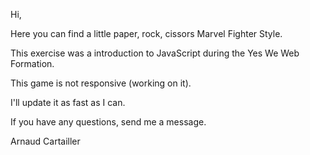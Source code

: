 Hi,

Here you can find a little paper, rock, cissors Marvel Fighter Style.

This exercise was a introduction to JavaScript during the Yes We Web Formation.

This game is not responsive (working on it).

I'll update it as fast as I can.

If you have any questions, send me a message.

Arnaud Cartailler
